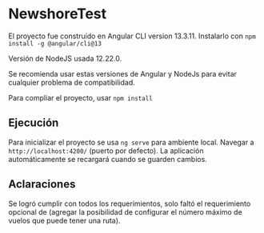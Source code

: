 # NewshoreTest

El proyecto fue construído en Angular CLI version 13.3.11.
Instalarlo con `npm install -g @angular/cli@13`

Versión de NodeJS usada 12.22.0.

Se recomienda usar estas versiones de Angular y NodeJs para evitar cualquier problema de compatibilidad.

Para compliar el proyecto, usar `npm install`

## Ejecución

Para inicializar el proyecto se usa `ng serve` para ambiente local. Navegar a `http://localhost:4200/` (puerto por defecto). La aplicación automáticamente se recargará cuando se guarden cambios.


## Aclaraciones

Se logró cumplir con todos los requerimientos, solo faltó el requerimiento opcional de (agregar la posibilidad de configurar el número máximo de vuelos que puede tener una ruta).